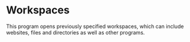 # Workspaces

This program opens previously specified workspaces, which can include websites, files and directories as well as other programs.
